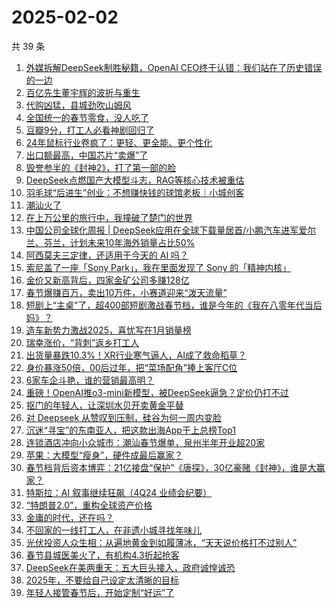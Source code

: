 # 2025-02-02

共 39 条

<!-- BEGIN 36KR -->
<!-- 最后更新时间 2025-02-02 18:07:40 +0800 -->
1. [外媒拆解DeepSeek制胜秘籍，OpenAI CEO终于认错：我们站在了历史错误的一边](https://36kr.com/p/3147635441211909)
1. [百亿先生董宇辉的波折与重生](https://36kr.com/p/3147868139608840)
1. [代购凶猛，县城劲吹山姆风](https://36kr.com/p/3147831650074377)
1. [全国统一的春节零食，没人吃了](https://36kr.com/p/3148167676173061)
1. [豆瓣9分，打工人必看神剧回归了](https://36kr.com/p/3147689284180487)
1. [24年鼠标行业卷疯了：更轻、更全能、更个性化](https://36kr.com/p/3149000586067713)
1. [出口额最高，中国芯片“卖爆”了](https://36kr.com/p/3147560566217478)
1. [毁誉参半的《封神2》，打了第一部的脸](https://36kr.com/p/3147831228324613)
1. [DeepSeek点燃国产大模型斗志，RAG等核心技术被重估](https://36kr.com/p/3147514116594176)
1. [羽毛球“后进生”创业：不想赚快钱的球馆老板｜小城创客](https://36kr.com/p/3147924566366977)
1. [潮汕火了](https://36kr.com/p/3147763635575553)
1. [在上万公里的旅行中，我撞破了楚门的世界](https://36kr.com/p/3147542329907973)
1. [中国公司全球化周报 | DeepSeek应用在全球下载量居首/小鹏汽车进军爱尔兰、芬兰，计划未来10年海外销量占比50%](https://36kr.com/p/3147647199304450)
1. [阿西莫夫三定律，还适用于今天的 AI 吗？](https://36kr.com/p/3148966476585730)
1. [索尼盖了一座「Sony Park」，我在里面发现了 Sony 的「精神内核」](https://36kr.com/p/3147581721533193)
1. [金价又新高背后，四家金矿公司多赚128亿](https://36kr.com/p/3148769795267329)
1. [春节爆赚百万，卖出10万件，小赛道迎来“泼天流量”](https://36kr.com/p/3148074162854402)
1. [短剧上“主桌”了，超400部短剧激战春节档，谁是今年的《我在八零年代当后妈》？](https://36kr.com/p/3148962189630216)
1. [造车新势力激战2025，喜忧写在1月销量榜](https://36kr.com/p/3147982401273600)
1. [瑞幸涨价，“背刺”返乡打工人](https://36kr.com/p/3147329369578241)
1. [出货量暴跌10.3%！XR行业寒气逼人，AI成了救命稻草？](https://36kr.com/p/3146561161362945)
1. [身价暴涨50倍，00后过年，把“菜场配角”捧上客厅C位](https://36kr.com/p/3146699404515847)
1. [6家车企斗艳，谁的营销最高明？](https://36kr.com/p/3145974920157954)
1. [重磅！OpenAI推o3-mini新模型，被DeepSeek逼急？定价仍打不过](https://36kr.com/p/3147159755004679)
1. [抠门的年轻人，让深圳水贝开卖黄金平替](https://36kr.com/p/3146582711926281)
1. [对 Deepseek 从赞叹到压制，硅谷为何一周内变脸](https://36kr.com/p/3146127487080969)
1. [沉迷“寻宝”的东南亚人，把这款出海App干上总榜Top1](https://36kr.com/p/3146716012796673)
1. [连锁酒店冲向小众城市：潮汕春节爆单，泉州半年开业超20家](https://36kr.com/p/3146223050840832)
1. [苹果：大模型“瘦身”，硬件成最后赢家？](https://36kr.com/p/3146025063996166)
1. [春节档背后资本博弈：21亿接盘“保护”《唐探》，30亿豪赌《封神》，谁是大赢家？](https://36kr.com/p/3146126532139782)
1. [特斯拉：AI 叙事继续狂飙（4Q24 业绩会纪要）](https://36kr.com/p/3146025023150600)
1. [“特朗普2.0”，重构全球资产价格](https://36kr.com/p/3146010328521219)
1. [金庸的时代，还在吗？](https://36kr.com/p/3146553225796103)
1. [不回家的一线打工人，在非遗小城寻找年味儿](https://36kr.com/p/3145151908305666)
1. [光伏投资人众生相：从遍地黄金到如履薄冰，“天天说价格打不过别人”](https://36kr.com/p/3146108357876487)
1. [春节县城医美火了，有机构4.3折起抢客](https://36kr.com/p/3146223076989442)
1. [DeepSeek在美两重天：五大巨头接入，政府诚惶诚恐](https://36kr.com/p/3146488102656514)
1. [2025年，不要给自己设定太清晰的目标](https://36kr.com/p/3118113467273472)
1. [年轻人接管春节后，开始定制“好运”了](https://36kr.com/p/3146067940071941)
<!-- END 36KR -->
